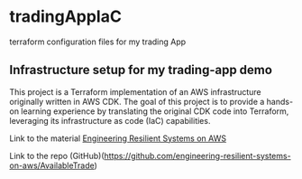 # tradingAppIaC
terraform configuration files for my trading App

## Infrastructure setup for my trading-app demo
This project is a Terraform implementation of an AWS infrastructure originally written in AWS CDK. The goal of this project is to provide a hands-on learning experience by translating the original CDK code into Terraform, leveraging its infrastructure as code (IaC) capabilities.

Link to the material [Engineering Resilient Systems on AWS](https://www.amazon.com/Engineering-Resilient-Systems-AWS-Resilience/dp/1098162420/ref=sr_1_1?sr=8-1)

Link to the repo (GitHub)(https://github.com/engineering-resilient-systems-on-aws/AvailableTrade)